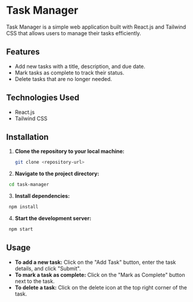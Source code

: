 # Task Manager

Task Manager is a simple web application built with React.js and Tailwind CSS that allows users to manage their tasks efficiently.

## Features

- Add new tasks with a title, description, and due date.
- Mark tasks as complete to track their status.
- Delete tasks that are no longer needed.

## Technologies Used

- React.js
- Tailwind CSS

## Installation

1. **Clone the repository to your local machine:**
   ```bash
   git clone <repository-url>
   ```
2. **Navigate to the project directory:**

```bash
 cd task-manager
```

3. **Install dependencies:**

```bash
 npm install
```

4. **Start the development server:**

```bash
 npm start
```

## Usage

- **To add a new task:** Click on the "Add Task" button, enter the task details, and click "Submit".
- **To mark a task as complete:** Click on the "Mark as Complete" button next to the task.
- **To delete a task:** Click on the delete icon at the top right corner of the task.
